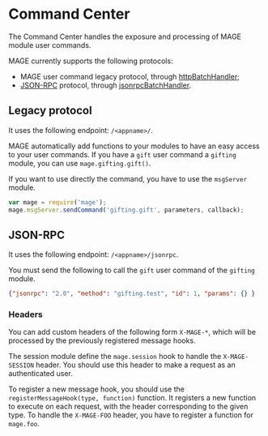# Command Center

The Command Center handles the exposure and processing of MAGE module user commands.

MAGE currently supports the following protocols:
* MAGE user command legacy protocol, through [httpBatchHandler](./httpBatchHandler.js);
* [JSON-RPC](http://www.jsonrpc.org/specification) protocol, through [jsonrpcBatchHandler](./jsonrpcBatchHandler.js).


## Legacy protocol

It uses the following endpoint: `/<appname>/`.

MAGE automatically add functions to your modules to have an easy access to your user commands.
If you have a `gift` user command a `gifting` module, you can use `mage.gifting.gift()`.

If you want to use directly the command, you have to use the `msgServer` module.
```javascript
var mage = require('mage');
mage.msgServer.sendCommand('gifting.gift', parameters, callback);
```

## JSON-RPC

It uses the following endpoint: `/<appname>/jsonrpc`.

You must send the following to call the `gift` user command of the `gifting` module.
```json
{"jsonrpc": "2.0", "method": "gifting.test", "id": 1, "params": {} }
```

### Headers

You can add custom headers of the following form `X-MAGE-*`,
which will be processed by the previously registered message hooks.

The session module define the `mage.session` hook to handle the `X-MAGE-SESSION` header.
You should use this header to make a request as an authenticated user.

To register a new message hook, you should use the `registerMessageHook(type, function)` function.
It registers a new function to execute on each request, with the header corresponding to the given type.
To handle the `X-MAGE-FOO` header, you have to register a function for `mage.foo`.
